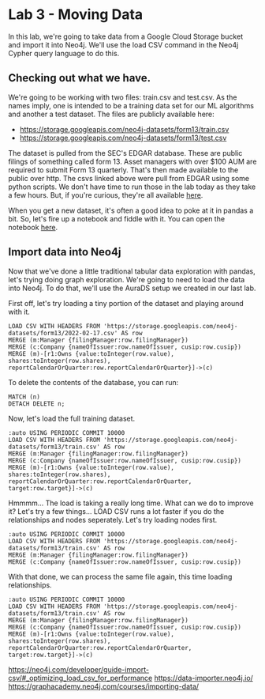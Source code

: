 # Lab 3 - Moving Data
In this lab, we're going to take data from a Google Cloud Storage bucket and import it into Neo4j.  We'll use the load CSV command in the Neo4j Cypher query language to do this.

## Checking out what we have.
We're going to be working with two files: train.csv and test.csv.  As the names imply, one is intended to be a training data set for our ML algorithms and another a test dataset.  The files are publicly available here:

* https://storage.googleapis.com/neo4j-datasets/form13/train.csv
* https://storage.googleapis.com/neo4j-datasets/form13/test.csv

The dataset is pulled from the SEC's EDGAR database.  These are public filings of something called form 13.  Asset managers with over $100 AUM are required to submit Form 13 quarterly.  That's then made available to the public over http.  The csvs linked above were pull from EDGAR using some python scripts.  We don't have time to run those in the lab today as they take a few hours.  But, if you're curious, they're all available [here](https://github.com/neo4j-partners/neo4j-sec-edgar-form13).

When you get a new dataset, it's often a good idea to poke at it in pandas a bit.  So, let's fire up a notebook and fiddle with it.  You can open the notebook [here](playing-around.ipynb).

## Import data into Neo4j
Now that we've done a little traditional tabular data exploration with pandas, let's trying doing graph exploration.  We're going to need to load the data into Neo4j.  To do that, we'll use the AuraDS setup we created in our last lab.

First off, let's try loading a tiny portion of the dataset and playing around with it.

    LOAD CSV WITH HEADERS FROM 'https://storage.googleapis.com/neo4j-datasets/form13/2022-02-17.csv' AS row
    MERGE (m:Manager {filingManager:row.filingManager})
    MERGE (c:Company {nameOfIssuer:row.nameOfIssuer, cusip:row.cusip})
    MERGE (m)-[r1:Owns {value:toInteger(row.value), shares:toInteger(row.shares), reportCalendarOrQuarter:row.reportCalendarOrQuarter}]->(c)

To delete the contents of the database, you can run:

    MATCH (n)
    DETACH DELETE n;

Now, let's load the full training dataset.

    :auto USING PERIODIC COMMIT 10000
    LOAD CSV WITH HEADERS FROM 'https://storage.googleapis.com/neo4j-datasets/form13/train.csv' AS row
    MERGE (m:Manager {filingManager:row.filingManager})
    MERGE (c:Company {nameOfIssuer:row.nameOfIssuer, cusip:row.cusip})
    MERGE (m)-[r1:Owns {value:toInteger(row.value), shares:toInteger(row.shares), reportCalendarOrQuarter:row.reportCalendarOrQuarter, target:row.target}]->(c)

Hmmmm... The load is taking a really long time.  What can we do to improve it?  Let's try a few things...  LOAD CSV runs a lot faster if you do the relationships and nodes seperately.  Let's try loading nodes first.

    :auto USING PERIODIC COMMIT 10000
    LOAD CSV WITH HEADERS FROM 'https://storage.googleapis.com/neo4j-datasets/form13/train.csv' AS row
    MERGE (m:Manager {filingManager:row.filingManager})
    MERGE (c:Company {nameOfIssuer:row.nameOfIssuer, cusip:row.cusip})

With that done, we can process the same file again, this time loading relationships.

    :auto USING PERIODIC COMMIT 10000
    LOAD CSV WITH HEADERS FROM 'https://storage.googleapis.com/neo4j-datasets/form13/train.csv' AS row
    MERGE (m:Manager {filingManager:row.filingManager})
    MERGE (c:Company {nameOfIssuer:row.nameOfIssuer, cusip:row.cusip})
    MERGE (m)-[r1:Owns {value:toInteger(row.value), shares:toInteger(row.shares), reportCalendarOrQuarter:row.reportCalendarOrQuarter, target:row.target}]->(c)

https://neo4j.com/developer/guide-import-csv/#_optimizing_load_csv_for_performance
https://data-importer.neo4j.io/
https://graphacademy.neo4j.com/courses/importing-data/

